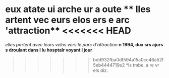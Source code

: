**eux atate ui arche ur a oute**
** lles artent vec eurs elos ers e arc 'attraction**
<<<<<<< HEAD
=======
*elles partent avec leurs velos vers le parc d'attraction*
**n 1994, dux srs ajurs s droulant dans l lu hosptalr voyant l jour**
>>>>>>> bdd932fba0df594a15a0cc46a52f5eb4444719e2
*ls tmbe. a re vr els diz.